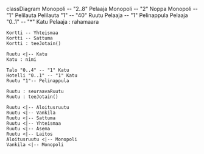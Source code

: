 classDiagram
    Monopoli -- "2..8" Pelaaja
    Monopoli -- "2" Noppa
    Monopoli -- "1" Pelilauta
    Pelilauta "1" -- "40" Ruutu
    Pelaaja -- "1" Pelinappula
    Pelaaja "0..1" -- "*" Katu
    Pelaaja : rahamaara
    
    Kortti -- Yhteismaa
    Kortti -- Sattuma
    Kortti : teeJotain()

    Ruutu <|-- Katu
    Katu : nimi

    Talo "0..4" -- "1" Katu   
    Hotelli "0..1" -- "1" Katu
    Ruutu "1"-- Pelinappula

    Ruutu : seuraavaRuutu
    Ruutu : teeJotain()

    Ruutu <|-- Aloitusruutu
    Ruutu <|-- Vankila
    Ruutu <|-- Sattuma
    Ruutu <|-- Yhteismaa
    Ruutu <|-- Asema
    Ruutu <|-- Laitos
    Aloitusruutu <|-- Monopoli
    Vankila <|-- Monopoli